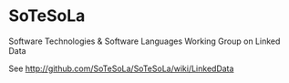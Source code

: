 SoTeSoLa
========

Software Technologies &amp; Software Languages
Working Group on Linked Data

See http://github.com/SoTeSoLa/SoTeSoLa/wiki/LinkedData
